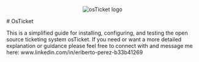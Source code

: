 <p align="center">
<img src="https://i.imgur.com/Clzj7Xs.png" alt="osTicket logo"/>
</p>
# OsTicket
<p>
This is a simplified guide for installing, configuring, and testing the open source ticketing system osTicket.
If you need or want a more detailed explanation or guidance please feel free to connect with and message me here: www.linkedin.com/in/eriberto-perez-b33b41269
</p>
